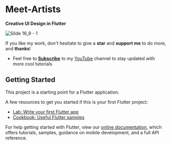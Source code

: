 # Meet-Artists

**Creative UI Design in Flutter**

![Slide 16_9 - 1](https://user-images.githubusercontent.com/68671238/131491395-8712ccdc-f874-4347-b4ef-492ffcb246c6.png)

If you like my work, don't hesitate to give a **star** and **support me** to do more, and **thanks**!

- Feel free to [**Subscribe**](https://www.youtube.com/channel/UC2PhG56Owj3JtKBug7zkBWw) to my [YouTube](https://www.youtube.com/channel/UC2PhG56Owj3JtKBug7zkBWw) channel to stay updated with more cool tutorials

## Getting Started

This project is a starting point for a Flutter application.

A few resources to get you started if this is your first Flutter project:

- [Lab: Write your first Flutter app](https://flutter.dev/docs/get-started/codelab)
- [Cookbook: Useful Flutter samples](https://flutter.dev/docs/cookbook)

For help getting started with Flutter, view our
[online documentation](https://flutter.dev/docs), which offers tutorials,
samples, guidance on mobile development, and a full API reference.
